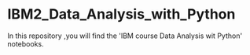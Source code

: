 # IBM2_Data_Analysis_with_Python
In this repository ,you will find the 'IBM course Data Analysis wit Python' notebooks. 
